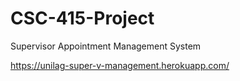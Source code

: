 # CSC-415-Project
Supervisor Appointment Management System

https://unilag-super-v-management.herokuapp.com/

